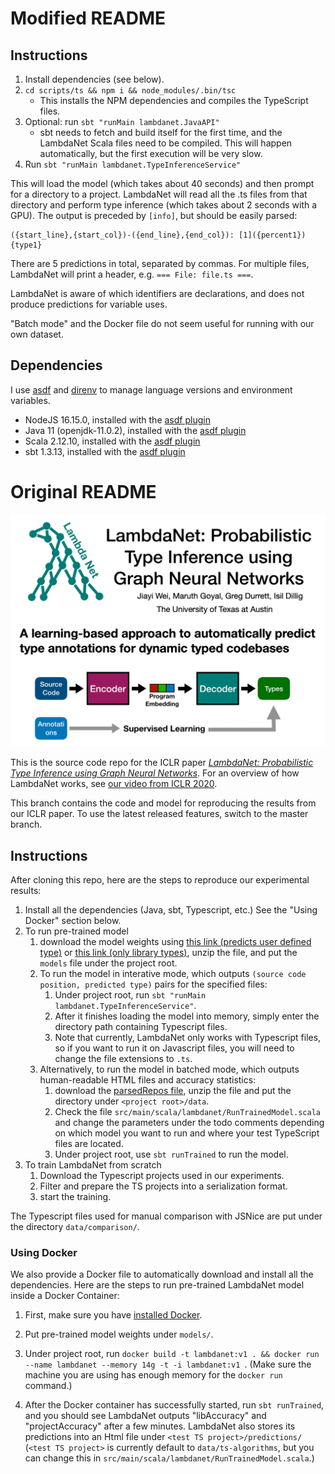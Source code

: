 # Modified README

## Instructions

1. Install dependencies (see below).
2. `cd scripts/ts && npm i && node_modules/.bin/tsc`
    - This installs the NPM dependencies and compiles the TypeScript files.
3. Optional: run `sbt "runMain lambdanet.JavaAPI"`
    - sbt needs to fetch and build itself for the first time, and the LambdaNet Scala files need to be compiled.
      This will happen automatically, but the first execution will be very slow.
4. Run `sbt "runMain lambdanet.TypeInferenceService"`

This will load the model (which takes about 40 seconds) and then prompt for a directory to a project.
LambdaNet will read all the .ts files from that directory and perform type inference (which takes about 2 seconds with a GPU).
The output is preceded by `[info]`, but should be easily parsed:

    ({start_line},{start_col})-({end_line},{end_col}): [1]({percent1}) {type1}

There are 5 predictions in total, separated by commas. For multiple files, LambdaNet will print a header, e.g. `=== File: file.ts ===`.

LambdaNet is aware of which identifiers are declarations, and does not produce predictions for variable uses.

"Batch mode" and the Docker file do not seem useful for running with our own dataset.

## Dependencies

I use [asdf](https://github.com/asdf-vm/asdf) and [direnv](https://github.com/asdf-community/asdf-direnv) to manage language versions and environment variables.

* NodeJS 16.15.0, installed with the [asdf plugin](https://github.com/asdf-vm/asdf-nodejs)
* Java 11 (openjdk-11.0.2), installed with the [asdf plugin](https://github.com/halcyon/asdf-java)
* Scala 2.12.10, installed with the [asdf plugin](https://github.com/asdf-community/asdf-scala)
* sbt 1.3.13, installed with the [asdf plugin](https://github.com/bram2000/asdf-sbt)

# Original README

<img src="images/Header.png" width="800" alt="LambdaNet Header"/>

This is the source code repo for the ICLR paper [*LambdaNet: Probabilistic Type Inference using Graph Neural Networks*](https://openreview.net/forum?id=Hkx6hANtwH). For an overview of how LambdaNet works, see [our video from ICLR 2020](https://iclr.cc/virtual_2020/poster_Hkx6hANtwH.html).

This branch contains the code and model for reproducing the results from our ICLR paper. To use the latest released features, switch to the master branch.

## Instructions
After cloning this repo, here are the steps to reproduce our experimental results:

 1. Install all the dependencies (Java, sbt, Typescript, etc.) See the "Using Docker" section below.
 2. To run pre-trained model
    1. download the model weights using [this link (predicts user defined type)](https://drive.google.com/file/d/1NvEVQ4-5tC3Nc-Mzpu3vYeyEcaM_zEgV/view?usp=sharing) or [this link (only library types)](TODO), unzip the file, and put the `models` file under the project root. 
    2. To run the model in interative mode, which outputs `(source code position, predicted type)` pairs for the specified files:
        1. Under project root, run `sbt "runMain lambdanet.TypeInferenceService"`.
        2. After it finishes loading the model into memory, simply enter the directory path containing Typescript files.
        3. Note that currently, LambdaNet only works with Typescript files, so if you want to run it on Javascript files, you will need to change the file extensions to `.ts`.
    3. Alternatively, to run the model in batched mode, which outputs human-readable HTML files and accuracy statistics:
        1. download the [parsedRepos file](https://drive.google.com/file/d/1ZhsUf9bUzT3ZJB0KzNP6w2aj3sQZwtsp/view?usp=sharing), unzip the file and put the directory under `<project root>/data`.
        2. Check the file `src/main/scala/lambdanet/RunTrainedModel.scala` and change the parameters under the todo comments depending on which model you want to run and where your test TypeScript files are located.
        3. Under project root, use `sbt runTrained` to run the model.
 3. To train LambdaNet from scratch 
    1. Download the Typescript projects used in our experiments.
    2. Filter and prepare the TS projects into a serialization format.
    3. start the training.

The Typescript files used for manual comparison with JSNice are put under the directory `data/comparison/`.


### Using Docker
We also provide a Docker file to automatically download and install all the dependencies. Here are the steps to run pre-trained LambdaNet model inside a Docker Container: 

  1. First, make sure you have [installed Docker](https://www.docker.com/get-started).
  
  2. Put pre-trained model weights under `models/`.
   
  3. Under project root, run `docker build -t lambdanet:v1 .
  && docker run --name lambdanet --memory 14g -t -i lambdanet:v1 `. (Make sure the machine you are using has enough memory for the `docker run` command.)
  
  4. After the Docker container has successfully started, run `sbt runTrained`, and you should see LambdaNet outputs "libAccuracy" and "projectAccuracy" after a few minutes. LambdaNet also stores its predictions into an Html file under `<test TS project>/predictions/` (`<test TS project>` is currently default to `data/ts-algorithms`, but you can change this in `src/main/scala/lambdanet/RunTrainedModel.scala`.)
